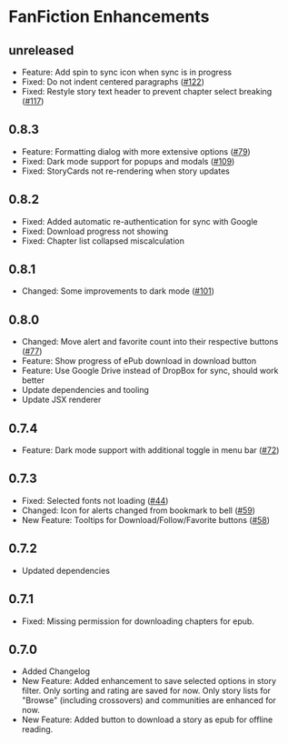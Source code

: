# FanFiction Enhancements

## unreleased

* Feature: Add spin to sync icon when sync is in progress
* Fixed: Do not indent centered paragraphs ([#122](https://github.com/amur-tiger/fanfiction-enhancements/issues/122))
* Fixed: Restyle story text header to prevent chapter select breaking ([#117](https://github.com/amur-tiger/fanfiction-enhancements/issues/117))

## 0.8.3

* Feature: Formatting dialog with more extensive options ([#79](https://github.com/amur-tiger/fanfiction-enhancements/issues/79))
* Fixed: Dark mode support for popups and modals ([#109](https://github.com/amur-tiger/fanfiction-enhancements/issues/109))
* Fixed: StoryCards not re-rendering when story updates

## 0.8.2

* Fixed: Added automatic re-authentication for sync with Google
* Fixed: Download progress not showing
* Fixed: Chapter list collapsed miscalculation

## 0.8.1

* Changed: Some improvements to dark mode ([#101](https://github.com/amur-tiger/fanfiction-enhancements/issues/101))

## 0.8.0

* Changed: Move alert and favorite count into their respective buttons ([#77](https://github.com/amur-tiger/fanfiction-enhancements/issues/77))
* Feature: Show progress of ePub download in download button
* Feature: Use Google Drive instead of DropBox for sync, should work better
* Update dependencies and tooling
* Update JSX renderer

## 0.7.4

* Feature: Dark mode support with additional toggle in menu bar ([#72](https://github.com/amur-tiger/fanfiction-enhancements/issues/72))

## 0.7.3

* Fixed: Selected fonts not loading ([#44](https://github.com/amur-tiger/fanfiction-enhancements/issues/44))
* Changed: Icon for alerts changed from bookmark to bell ([#59](https://github.com/amur-tiger/fanfiction-enhancements/issues/59))
* New Feature: Tooltips for Download/Follow/Favorite buttons ([#58](https://github.com/amur-tiger/fanfiction-enhancements/issues/58))

## 0.7.2

* Updated dependencies

## 0.7.1

* Fixed: Missing permission for downloading chapters for epub.

## 0.7.0

* Added Changelog
* New Feature: Added enhancement to save selected options in story filter. Only sorting and rating are saved for now. Only story lists for "Browse" (including crossovers) and communities are enhanced for now.
* New Feature: Added button to download a story as epub for offline reading.
